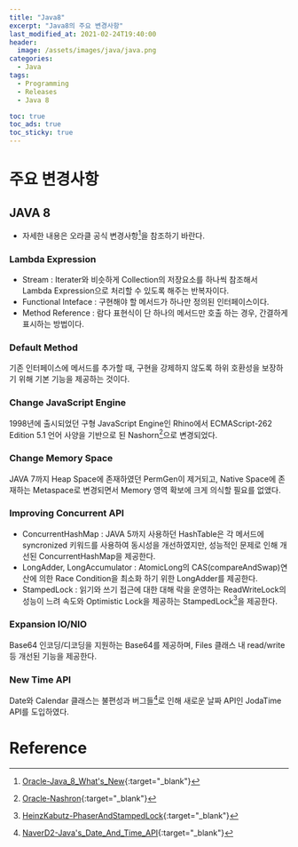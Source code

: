 ```yaml
---
title: "Java8"
excerpt: "Java8의 주요 변경사항"
last_modified_at: 2021-02-24T19:40:00
header:
  image: /assets/images/java/java.png
categories:
  - Java
tags:
  - Programming
  - Releases
  - Java 8

toc: true
toc_ads: true
toc_sticky: true
---
```

# 주요 변경사항
## JAVA 8
- 자세한 내용은 오라클 공식 변경사항[^Java8]을 참조하기 바란다.

### Lambda Expression
- Stream : Iterater와 비슷하게 Collection의 저장요소를 하나씩 참조해서 Lambda Expression으로 처리할 수 있도록 해주는 반복자이다.
- Functional Inteface : 구현해야 할 메서드가 하나만 정의된 인터페이스이다.
- Method Reference : 람다 표현식이 단 하나의 메서드만 호출 하는 경우, 간결하게 표시하는 방법이다.

### Default Method
기존 인터페이스에 메서드를 추가할 때, 구현을 강제하지 않도록 하위 호환성을 보장하기 위해 기본 기능을 제공하는 것이다.

### Change JavaScript Engine
1998년에 출시되었던 구형 JavaScript Engine인 Rhino에서 ECMAScript-262 Edition 5.1 언어 사양을 기반으로 된 Nashorn[^Nashorn]으로 변경되었다.

### Change Memory Space
JAVA 7까지 Heap Space에 존재하였던 PermGen이 제거되고, Native Space에 존재하는 Metaspace로 변경되면서 Memory 영역 확보에 크게 의식할 필요를 없앴다.

### Improving Concurrent API
- ConcurrentHashMap : JAVA 5까지 사용하던 HashTable은 각 메서드에 syncronized 키워드를 사용하여 동시성을 개선하였지만, 성능적인 문제로 인해 개선된 ConcurrentHashMap을 제공한다.
- LongAdder, LongAccumulator : AtomicLong의 CAS(compareAndSwap)연산에 의한 Race Condition을 최소화 하기 위한 LongAdder를 제공한다.
- StampedLock : 읽기와 쓰기 접근에 대한 대해 락을 운영하는 ReadWriteLock의 성능이 느려 속도와 Optimistic Lock을 제공하는 StampedLock[^StampedLock]을 제공한다.

### Expansion IO/NIO
Base64 인코딩/디코딩을 지원하는 Base64를 제공하며, Files 클래스 내 read/write 등 개선된 기능을 제공한다.

### New Time API
Date와 Calendar 클래스는 불편성과 버그들[^DateBugs]로 인해 새로운 날짜 API인 JodaTime API를 도입하였다.

# Reference
[^Java8]: [Oracle-Java_8_What's_New](https://www.oracle.com/java/technologies/javase/8-whats-new.html){:target="_blank"}
[^Nashorn]: [Oracle-Nashron](https://www.oracle.com/technical-resources/articles/java/jf14-nashorn.html){:target="_blank"}
[^StampedLock]: [HeinzKabutz-PhaserAndStampedLock](https://www.javaspecialists.eu/talks/jfokus13/PhaserAndStampedLock.pdf){:target="_blank"}
[^DateBugs]: [NaverD2-Java's_Date_And_Time_API](https://d2.naver.com/helloworld/645609){:target="_blank"}